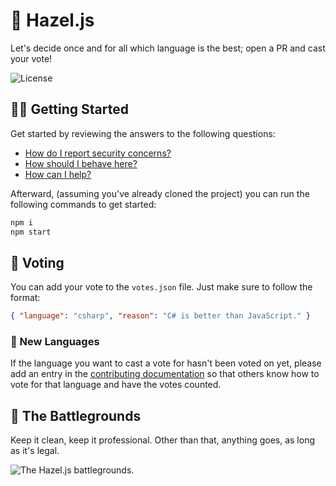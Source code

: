 # 💃 Hazel.js

Let's decide once and for all which language is the best; open a PR and cast your vote!

![License](https://img.shields.io/github/license/tacosontitan/Glitter?logo=github&style=for-the-badge)

## 💁‍♀️ Getting Started

Get started by reviewing the answers to the following questions:

- [How do I report security concerns?](./SECURITY.md)
- [How should I behave here?](./CODE_OF_CONDUCT.md)
- [How can I help?](./CONTRIBUTING.md)

Afterward, (assuming you've already cloned the project) you can run the following commands to get started:

```bash
npm i
npm start
```

## 🦄 Voting

You can add your vote to the `votes.json` file. Just make sure to follow the format:

```json
{ "language": "csharp", "reason": "C# is better than JavaScript." }
```

### 🐲 New Languages

If the language you want to cast a vote for hasn't been voted on yet, please add an entry in the [contributing documentation](./CONTRIBUTING.md) so that others know how to vote for that language and have the votes counted.

## 👾 The Battlegrounds

Keep it clean, keep it professional. Other than that, anything goes, as long as it's legal.

![The Hazel.js battlegrounds.](https://github.com/tacosontitan/Hazel.js/blob/main/resources/banner.png?raw=true "The Hazel.js battlegrounds.")